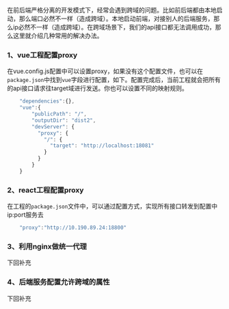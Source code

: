在前后端严格分离的开发模式下，经常会遇到跨域的问题。比如前后端都由本地启动，那么端口必然不一样（造成跨域）。本地启动前端，对接别人的后端服务，那么ip必然不一样（造成跨域）。在跨域场景下，我们的api接口都无法调用成功，那么这里就介绍几种常用的解决办法。

### 1、vue工程配置proxy
在vue.config.js配置中可以设置proxy，如果没有这个配置文件，也可以在`package.json`中找到`vue`字段进行配置，如下。配置完成后，当前工程就会把所有的api接口请求往target域进行发送。你也可以设置不同的映射规则。
```javascript
	"dependencies":{},
	"vue":{
		"publicPath": "/",
		"outputDir": "dist2",
		"devServer": {
		  "proxy": {
			"/": {
			  "target": "http://localhost:18081"
			}
		  }
		}
	}
```
### 2、react工程配置proxy
在工程的`package.json`文件中，可以通过配置方式，实现所有接口转发到配置中ip:port服务去
```javascript
	"proxy":"http://10.190.89.24:18800"
```
### 3、利用nginx做统一代理
下回补充

### 4、后端服务配置允许跨域的属性
下回补充
